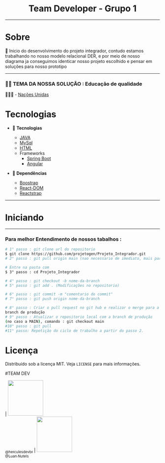 
<h1 align="center">Team Developer - Grupo 1 </h1>
<hr>

<!-- sobre -->

# Sobre

<p align="left"> 📡 Inicio do desenvolvimento do projeto integrador, contudo estamos trabalhando no nosso modelo relacional DER, e por meio de nosso diagrama ja conseguimos identicar nosso projeto escolhido e pensar em soluções para nosso prototipo </p>
<hr>
<h3 align="left">👨‍💻 TEMA DA NOSSA SOLUÇÃO : Educação de qualidade
 </h3>
 
 👨🏼‍🏫 - [Nações Unidas](https://brasil.un.org/pt-br/sdgs/4)

<!-- TECHNOLOGIES -->

# Tecnologias

- 🧩 **Tecnologias**
  - [JAVA](https://developers.google.com/docs/api/quickstart/java)
  - [MySql](https://www.w3schools.com/mySQl/default.asp)
  - [HTML](https://developer.mozilla.org/en-US/docs/Web/HTML)
  - Frameworks
    - [Spring Boot](https://docs.spring.io/spring-boot/docs/current/reference/htmlsingle/)
    - [Angular](https://angular.io/docs)
   
- 🧲 **Dependências**
  - [Boostrap](https://getbootstrap.com/)
  - [React-DOM](https://pt-br.reactjs.org/docs/react-dom.html)
  - [Reactstrap](https://reactstrap.github.io/)

<hr>

<!-- TECHNOLOGIES -->

# Iniciando

<hr>

### Para melhor Entendimento de nossos tabalhos :

```bash
# 1° passo : git clone url do repositorio
$ git clone https://github.com/projetogen/Projeto_Integrador.git
# 2° passo : git pull origin main (nao necessario de imediato, mais para manter as boas praticas)

# Entre na pasta com
$ 3° passo : cd Projeto_Integrador

# 4° passo : git checkout -b nome-da-branch
# 5° passo : git add . (Modificações no repositorio)  

# 6° passo : git commit -m "comentario do commit"
# 7° passo : git push origin nome-da-branch

# 8° passo : Criar o pull request no git hub e realizar o merge para a 
branch de produção
# 9° passo : Atualizar o repositorio local com a branch de produção 
(no caso a MAIN), comando : git checkout main 
#10° passo : git pull
#11° passo: Repetição do ciclo de trabalho a partir do passo 2.
```

# Licença

Distribuído sob a licença MIT. Veja `LICENSE` para mais informações.

<!-- CONTACT -->

#TEAM DEV


 | [<img src="https://avatars.githubusercontent.com/u/86629815?v=4" width="115"><br><sub>@herculesdevbr</sub>](https://github.com/herculesdevbr) | [<img src="https://avatars.githubusercontent.com/u/82280279?v=4" width="115"><br><sub>@Luan Nutels
</sub>](https://github.com/luannutels)
